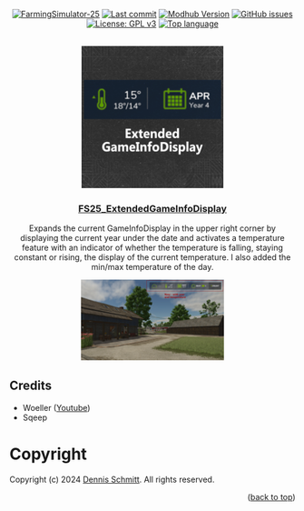 <a name="readme-top"></a>

<div align="center">

[![FarmingSimulator-25](https://img.shields.io/badge/FarmingSimulator-25-73A302?style=flat-square)](https://www.farming-simulator.com/mods.php?title=fs2025)
[![Last commit](https://img.shields.io/github/last-commit/Peppie84/FS25_ExtendedGameInfoDisplay?style=flat-square&color=important)](https://github.com/Peppie84/FS25_ExtendedGameInfoDisplay/commits/development)
[![Modhub Version](https://img.shields.io/badge/Modhub-v1.0.0.0-green?style=flat-square)](https://www.farming-simulator.com/mod.php?mod_id=306015&title=fs2025)
[![GitHub issues](https://img.shields.io/github/issues/Peppie84/FS25_ExtendedGameInfoDisplay?style=flat-square)](https://github.com/Peppie84/FS25_ExtendedGameInfoDisplay/issues)
[![License: GPL v3](https://img.shields.io/badge/License-GPLv3-blue?style=flat-square)](https://www.gnu.org/licenses/gpl-3.0)
[![Top language](https://img.shields.io/github/languages/top/Peppie84/FS25_ExtendedGameInfoDisplay?style=flat-square&color=blueviolet)](https://github.com/search?q=repo%3APeppie84%FS25_ExtendedGameInfoDisplay++language%3ALua&type=code)


<br />

<a href="waiting-for-modhub">
    <img src="documents/icon_ExGameInfoDisp.png" style="width: 250px;">
</a>

<h3 align="center"><u>FS25_ExtendedGameInfoDisplay</u></h3>

<p align="center">
    Expands the current GameInfoDisplay in the upper right corner by displaying the current year under the date and activates a temperature feature with an indicator of whether the temperature is falling, staying constant or rising, the display of the current temperature. I also added the min/max temperature of the day.
</p>

</div>

<div align='center'>
    <img src="documents/screen2-v1.0.0.0.png" style="width: 50%;">
</div>

## Credits
* Woeller ([Youtube](https://www.youtube.com/@woeller))
* Sqeep

# Copyright
Copyright (c) 2024 [Dennis Schmitt](https://github.com/peppie84).
All rights reserved.

<p align="right">(<a href="#readme-top">back to top</a>)</p>